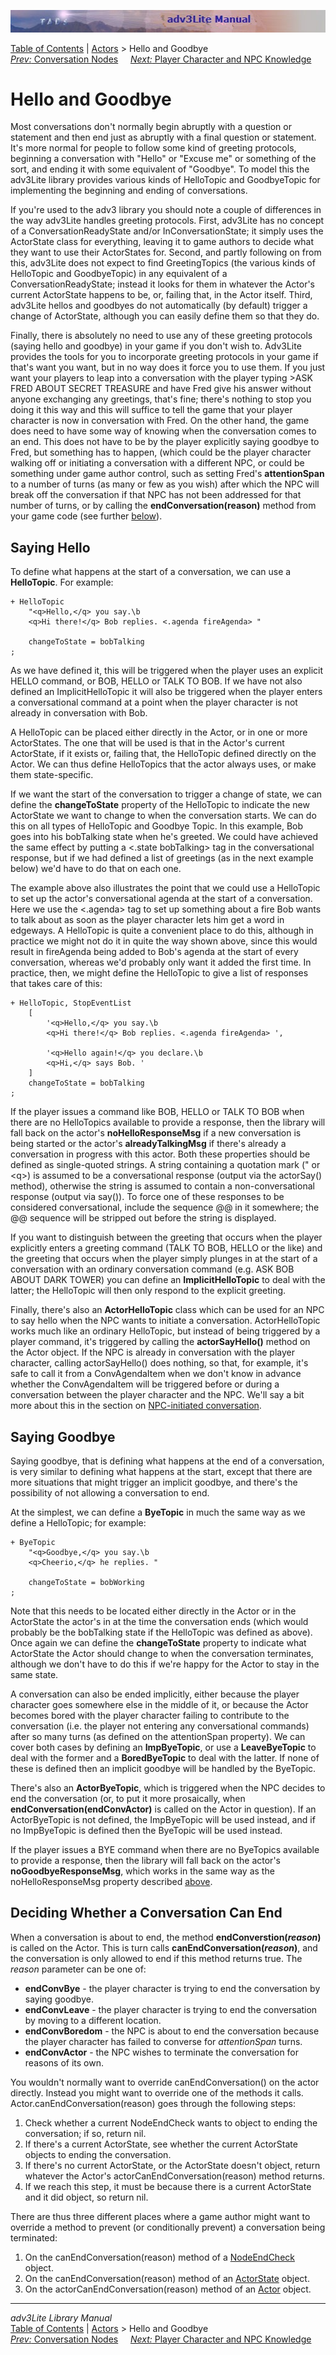 ![](topbar.jpg)

[Table of Contents](toc.htm) \| [Actors](actor.htm) \> Hello and
Goodbye  
[*Prev:* Conversation Nodes](convnode.htm)     [*Next:* Player Character
and NPC Knowledge](knowledge.htm)    

# Hello and Goodbye

Most conversations don't normally begin abruptly with a question or
statement and then end just as abruptly with a final question or
statement. It's more normal for people to follow some kind of greeting
protocols, beginning a conversation with "Hello" or "Excuse me" or
something of the sort, and ending it with some equivalent of "Goodbye".
To model this the adv3Lite library provides various kinds of HelloTopic
and GoodbyeTopic for implementing the beginning and ending of
conversations.

If you're used to the adv3 library you should note a couple of
differences in the way adv3Lite handles greeting protocols. First,
adv3Lite has no concept of a ConversationReadyState and/or
InConversationState; it simply uses the ActorState class for everything,
leaving it to game authors to decide what they want to use their
ActorStates for. Second, and partly following on from this, adv3Lite
does not expect to find GreetingTopics (the various kinds of HelloTopic
and GoodbyeTopic) in any equivalent of a ConversationReadyState; instead
it looks for them in whatever the Actor's current ActorState happens to
be, or, failing that, in the Actor itself. Third, adv3Lite hellos and
goodbyes do not automatically (by default) trigger a change of
ActorState, although you can easily define them so that they do.

Finally, there is absolutely no need to use any of these greeting
protocols (saying hello and goodbye) in your game if you don't wish to.
Adv3Lite provides the tools for you to incorporate greeting protocols in
your game if that's want you want, but in no way does it force you to
use them. If you just want your players to leap into a conversation with
the player typing \>ASK FRED ABOUT SECRET TREASURE and have Fred give
his answer without anyone exchanging any greetings, that's fine; there's
nothing to stop you doing it this way and this will suffice to tell the
game that your player character is now in conversation with Fred. On the
other hand, the game does need to have some way of knowing when the
conversation comes to an end. This does not have to be by the player
explicitly saying goodbye to Fred, but something has to happen, (which
could be the player character walking off or initiating a conversation
with a different NPC, or could be something under game author control,
such as setting Fred's **attentionSpan** to a number of turns (as many
or few as you wish) after which the NPC will break off the conversation
if that NPC has not been addressed for that number of turns, or by
calling the **endConversation(reason)** method from your game code (see
further [below](#deciding)).

## Saying Hello

To define what happens at the start of a conversation, we can use a
**HelloTopic**. For example:

    + HelloTopic
        "<q>Hello,</q> you say.\b
        <q>Hi there!</q> Bob replies. <.agenda fireAgenda> "
        
        changeToState = bobTalking
    ;

As we have defined it, this will be triggered when the player uses an
explicit HELLO command, or BOB, HELLO or TALK TO BOB. If we have not
also defined an ImplicitHelloTopic it will also be triggered when the
player enters a conversational command at a point when the player
character is not already in conversation with Bob.

A HelloTopic can be placed either directly in the Actor, or in one or
more ActorStates. The one that will be used is that in the Actor's
current ActorState, if it exists or, failing that, the HelloTopic
defined directly on the Actor. We can thus define HelloTopics that the
actor always uses, or make them state-specific.

If we want the start of the conversation to trigger a change of state,
we can define the **changeToState** property of the HelloTopic to
indicate the new ActorState we want to change to when the conversation
starts. We can do this on all types of HelloTopic and Goodbye Topic. In
this example, Bob goes into his bobTalking state when he's greeted. We
could have achieved the same effect by putting a \<.state bobTalking\>
tag in the conversational response, but if we had defined a list of
greetings (as in the next example below) we'd have to do that on each
one.

The example above also illustrates the point that we could use a
HelloTopic to set up the actor's conversational agenda at the start of a
conversation. Here we use the \<.agenda\> tag to set up something about
a fire Bob wants to talk about as soon as the player character lets him
get a word in edgeways. A HelloTopic is quite a convenient place to do
this, although in practice we might not do it in quite the way shown
above, since this would result in fireAgenda being added to Bob's agenda
at the start of every conversation, whereas we'd probably only want it
added the first time. In practice, then, we might define the HelloTopic
to give a list of responses that takes care of this:

    + HelloTopic, StopEventList
        [
            '<q>Hello,</q> you say.\b
            <q>Hi there!</q> Bob replies. <.agenda fireAgenda> ',
            
            '<q>Hello again!</q> you declare.\b
            <q>Hi,</q> says Bob. '
        ]
        changeToState = bobTalking
    ;

If the player issues a command like BOB, HELLO or TALK TO BOB when there
are no HelloTopics available to provide a response, then the library
will fall back on the actor's **noHelloResponseMsg** if a new
conversation is being started or the actor's **alreadyTalkingMsg** if
there's already a conversation in progress with this actor. Both these
properties should be defined as single-quoted strings. A string
containing a quotation mark (" or \<q\>) is assumed to be a
conversational response (output via the actorSay() method), otherwise
the string is assumed to contain a non-conversational response (output
via say()). To force one of these responses to be considered
conversational, include the sequence @@ in it somewhere; the @@ sequence
will be stripped out before the string is displayed.

If you want to distinguish between the greeting that occurs when the
player explicitly enters a greeting command (TALK TO BOB, HELLO or the
like) and the greeting that occurs when the player simply plunges in at
the start of a conversation with an ordinary conversation command (e.g.
ASK BOB ABOUT DARK TOWER) you can define an **ImplicitHelloTopic** to
deal with the latter; the HelloTopic will then only respond to the
explicit greeting.

Finally, there's also an **ActorHelloTopic** class which can be used for
an NPC to say hello when the NPC wants to initiate a conversation.
ActorHelloTopic works much like an ordinary HelloTopic, but instead of
being triggered by a player command, it's triggered by calling the
**actorSayHello()** method on the Actor object. If the NPC is already in
conversation with the player character, calling actorSayHello() does
nothing, so that, for example, it's safe to call it from a
ConvAgendaItem when we don't know in advance whether the ConvAgendaItem
will be triggered before or during a conversation between the player
character and the NPC. We'll say a bit more about this in the section on
[NPC-initiated conversation](initiate.htm).

  

## Saying Goodbye

Saying goodbye, that is defining what happens at the end of a
conversation, is very similar to defining what happens at the start,
except that there are more situations that might trigger an implicit
goodbye, and there's the possibility of not allowing a conversation to
end.

At the simplest, we can define a **ByeTopic** in much the same way as we
define a HelloTopic; for example:

    + ByeTopic
        "<q>Goodbye,</q> you say.\b
        <q>Cheerio,</q> he replies. "

        changeToState = bobWorking
    ;

Note that this needs to be located either directly in the Actor or in
the ActorState the actor's in at the time the conversation ends (which
would probably be the bobTalking state if the HelloTopic was defined as
above). Once again we can define the **changeToState** property to
indicate what ActorState the Actor should change to when the
conversation terminates, although we don't have to do this if we're
happy for the Actor to stay in the same state.

A conversation can also be ended implicitly, either because the player
character goes somewhere else in the middle of it, or because the Actor
becomes bored with the player character failing to contribute to the
conversation (i.e. the player not entering any conversational commands)
after so many turns (as defined on the attentionSpan property). We can
cover both cases by defining an **ImpByeTopic**, or use a
**LeaveByeTopic** to deal with the former and a **BoredByeTopic** to
deal with the latter. If none of these is defined then an implicit
goodbye will be handled by the ByeTopic.

There's also an **ActorByeTopic**, which is triggered when the NPC
decides to end the conversation (or, to put it more prosaically, when
**endConversation(endConvActor)** is called on the Actor in question).
If an ActorByeTopic is not defined, the ImpByeTopic will be used
instead, and if no ImpByeTopic is defined then the ByeTopic will be used
instead.

If the player issues a BYE command when there are no ByeTopics available
to provide a response, then the library will fall back on the actor's
**noGoodbyeResponseMsg**, which works in the same way as the
noHelloResponseMsg property described [above](#nohello).  

## Deciding Whether a Conversation Can End

When a conversation is about to end, the method
**endConverstion(*reason*)** is called on the Actor. This is turn calls
**canEndConversation(*reason*)**, and the conversation is only allowed
to end if this method returns true. The *reason* parameter can be one
of:

- **endConvBye** - the player character is trying to end the
  conversation by saying goodbye.
- **endConvLeave** - the player character is trying to end the
  conversation by moving to a different location.
- **endConvBoredom** - the NPC is about to end the conversation because
  the player character has failed to converse for *attentionSpan* turns.
- **endConvActor** - the NPC wishes to terminate the conversation for
  reasons of its own.

You wouldn't normally want to override canEndConversation() on the actor
directly. Instead you might want to override one of the methods it
calls. Actor.canEndConversation(reason) goes through the following
steps:

1.  Check whether a current NodeEndCheck wants to object to ending the
    conversation; if so, return nil.
2.  If there's a current ActorState, see whether the current ActorState
    objects to ending the conversation.
3.  If there's no current ActorState, or the ActorState doesn't object,
    return whatever the Actor's actorCanEndConversation(reason) method
    returns.
4.  If we reach this step, it must be because there is a current
    ActorState and it did object, so return nil.

There are thus three different places where a game author might want to
override a method to prevent (or conditionally prevent) a conversation
being terminated:

1.  On the canEndConversation(reason) method of a
    [NodeEndCheck](convnode.htm#nodecheck) object.
2.  On the canEndConversation(reason) method of an
    [ActorState](actorstate.htm) object.
3.  On the actorCanEndConversation(reason) method of an
    [Actor](actorobj.htm) object.

------------------------------------------------------------------------

*adv3Lite Library Manual*  
[Table of Contents](toc.htm) \| [Actors](actor.htm) \> Hello and
Goodbye  
[*Prev:* Conversation Nodes](convnode.htm)     [*Next:* Player Character
and NPC Knowledge](knowledge.htm)    

